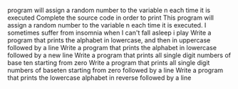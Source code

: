 program will assign a random number to the variable n each time it is executed Complete the source code in order to print
This program will assign a random number to the variable n each time it is executed.
I sometimes suffer from insomnia when I can't fall asleep i play
Write a program that prints the alphabet in lowercase, and then in uppercase followed by a line
Write a program that prints the alphabet in lowercase followed by a new line
Write a program that prints all single digit numbers of base ten starting from zero
Write a program that prints all single digit numbers of baseten starting from zero followed by a line
Write a program that prints the lowercase alphabet in reverse followed by a line
